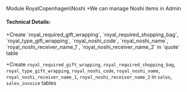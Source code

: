 Module RoyalCopenhagen\Noshi
+We can manage Noshi items in Admin

<h4>Technical Details:</h4>
+Create 
`royal_required_gift_wrapping`, 
`royal_required_shopping_bag`, 
`royal_type_gift_wrapping`, 
`royal_noshi_code`, 
`royal_noshi_name`,
`royal_noshi_receiver_name_1`,
`royal_noshi_receiver_name_2` in `quote` table

+Create 
`royal_required_gift_wrapping`, 
`royal_required_shopping_bag`, 
`royal_type_gift_wrapping`, 
`royal_noshi_code`,
`royal_noshi_name`,
`royal_noshi_receiver_name_1`,
`royal_noshi_receiver_name_2`  in `sales`, `sales_invoice` tables
